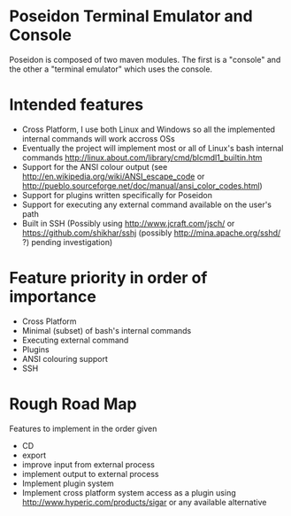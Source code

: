 # Poseidon Terminal Emulator and Console

Poseidon is composed of two maven modules. The first is a "console" and the other
a "terminal emulator" which uses the console.

# Intended features

* Cross Platform, I use both Linux and Windows so all the implemented internal commands will work accross OSs
* Eventually the project will implement most or all of Linux's bash internal commands http://linux.about.com/library/cmd/blcmdl1_builtin.htm
* Support for the ANSI colour output (see http://en.wikipedia.org/wiki/ANSI_escape_code or http://pueblo.sourceforge.net/doc/manual/ansi_color_codes.html)
* Support for plugins written specifically for Poseidon
* Support for executing any external command available on the user's path
* Built in SSH (Possibly using http://www.jcraft.com/jsch/ or https://github.com/shikhar/sshj (possibly http://mina.apache.org/sshd/ ?) pending investigation)

# Feature priority in order of importance

* Cross Platform
* Minimal (subset) of bash's internal commands
* Executing external command
* Plugins
* ANSI colouring support
* SSH

# Rough Road Map

Features to implement in the order given

* CD
* export
* improve input from external process
* implement output to external process
* Implement plugin system
* Implement cross platform system access as a plugin using http://www.hyperic.com/products/sigar or any available alternative